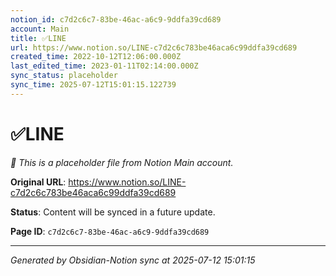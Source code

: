 ```yaml
---
notion_id: c7d2c6c7-83be-46ac-a6c9-9ddfa39cd689
account: Main
title: ✅LINE
url: https://www.notion.so/LINE-c7d2c6c783be46aca6c99ddfa39cd689
created_time: 2022-10-12T12:06:00.000Z
last_edited_time: 2023-01-11T02:14:00.000Z
sync_status: placeholder
sync_time: 2025-07-12T15:01:15.122739
---
```


# ✅LINE

*🔄 This is a placeholder file from Notion Main account.*

**Original URL**: https://www.notion.so/LINE-c7d2c6c783be46aca6c99ddfa39cd689

**Status**: Content will be synced in a future update.

**Page ID**: `c7d2c6c7-83be-46ac-a6c9-9ddfa39cd689`

---

*Generated by Obsidian-Notion sync at 2025-07-12 15:01:15*
